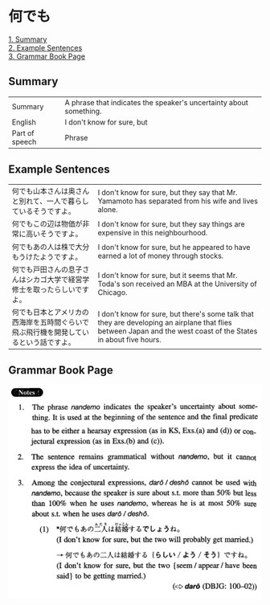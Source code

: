 # 何でも

[1. Summary](#summary)<br>
[2. Example Sentences](#example-sentences)<br>
[3. Grammar Book Page](#grammar-book-page)<br>


## Summary

<table><tr>   <td>Summary</td>   <td>A phrase that indicates the speaker's uncertainty about something.</td></tr><tr>   <td>English</td>   <td>I don't know for sure, but</td></tr><tr>   <td>Part of speech</td>   <td>Phrase</td></tr></table>

## Example Sentences

<table><tr>   <td>何でも山本さんは奥さんと別れて、一人で暮らしているそうですよ。</td>   <td>I don't know for sure, but they say that Mr. Yamamoto has separated from his wife and lives alone.</td></tr><tr>   <td>何でもこの辺は物価が非常に高いそうですよ。</td>   <td>I don't know for sure, but they say things are expensive in this neighbourhood.</td></tr><tr>   <td>何でもあの人は株で大分もうけたようですよ。</td>   <td>I don't know for sure, but he appeared to have earned a lot of money through stocks.</td></tr><tr>   <td>何でも戸田さんの息子さんはシカゴ大学で経営学修士を取ったらしいですよ。</td>   <td>I don't know for sure, but it seems that Mr. Toda's son received an MBA at the University of Chicago.</td></tr><tr>   <td>何でも日本とアメリカの西海岸を五時間ぐらいで飛ぶ飛行機を開発しているという話ですよ。</td>   <td>I don't know for sure, but there's some talk that they are developing an airplane that flies between Japan and the west coast of the States in about five hours.</td></tr></table>

## Grammar Book Page

![](../img/Intermediate何でも.png)

